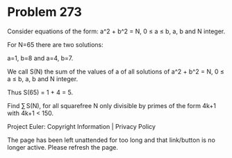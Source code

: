 #   Problem 273

   Consider equations of the form: a^2 + b^2 = N, 0 ≤ a ≤ b, a, b and N
   integer.

   For N=65 there are two solutions:

   a=1, b=8 and a=4, b=7.

   We call S(N) the sum of the values of a of all solutions of a^2 + b^2 = N,
   0 ≤ a ≤ b, a, b and N integer.

   Thus S(65) = 1 + 4 = 5.

   Find ∑ S(N), for all squarefree N only divisible by primes of the form
   4k+1 with 4k+1 < 150.

   Project Euler: Copyright Information | Privacy Policy

   The page has been left unattended for too long and that link/button is no
   longer active. Please refresh the page.
